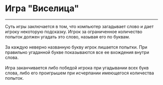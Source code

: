 # Игра "Виселица"

---

Суть игры заключается в том, что компьютер загадывает слово и дает игроку некоторую подсказку. 
Игрок за ограниченное количество попыток должен угадать это слово, называя его по буквам.
<br/><br/>
За каждую неверно названную букву игрок лишается попытки.
При правильно угаданной букве показываются все ее вхождения внутри слова.
<br/><br/>
Игра заканчивается либо победой игрока при угадывании всех букв слова, либо его проигрышем при исчерпании имеющегося количества попыток.
